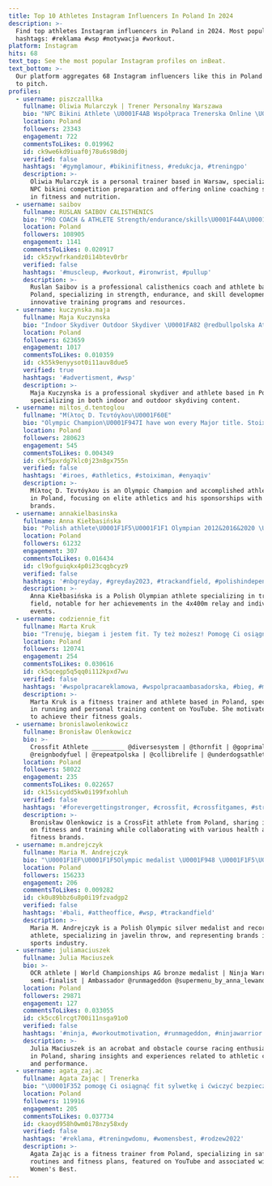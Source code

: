 ```yaml
---
title: Top 10 Athletes Instagram Influencers In Poland In 2024
description: >-
  Find top athletes Instagram influencers in Poland in 2024. Most popular
  hashtags: #reklama #wsp #motywacja #workout.
platform: Instagram
hits: 68
text_top: See the most popular Instagram profiles on inBeat.
text_bottom: >-
  Our platform aggregates 68 Instagram influencers like this in Poland for you
  to pitch.
profiles:
  - username: piszczalllka
    fullname: Oliwia Mularczyk | Trener Personalny Warszawa
    bio: "NPC Bikini Athlete \U0001F4AB Współpraca Trenerska Online \U0001F4E8 piszczalllka@onet.eu @geniusnutrition.pl -10% „piszczalllka10”"
    location: Poland
    followers: 23343
    engagement: 722
    commentsToLikes: 0.019962
    id: ck9we6kd9iuaf0j78u6s98d0j
    verified: false
    hashtags: '#gymglamour, #bikinifitness, #redukcja, #treningpo'
    description: >-
      Oliwia Mularczyk is a personal trainer based in Warsaw, specializing in
      NPC bikini competition preparation and offering online coaching services
      in fitness and nutrition.
  - username: saibov
    fullname: RUSLAN SAIBOV CALISTHENICS
    bio: "PRO COACH & ATHLETE Strength/endurance/skills\U0001F44A\U0001F3FC 14 years of training 9 years in the coaching game 5x champion\U0001F3C6 #IRONWRIST PROGRAMS, BOOKS, COACHING \U0001F447\U0001F3FC"
    location: Poland
    followers: 108905
    engagement: 1141
    commentsToLikes: 0.020917
    id: ck5zywfrkandz0i14btev0rbr
    verified: false
    hashtags: '#muscleup, #workout, #ironwrist, #pullup'
    description: >-
      Ruslan Saibov is a professional calisthenics coach and athlete based in
      Poland, specializing in strength, endurance, and skill development through
      innovative training programs and resources.
  - username: kuczynska.maja
    fullname: Maja Kuczynska
    bio: "Indoor Skydiver Outdoor Skydiver \U0001FA82 @redbullpolska Athlete! \U0001F1F5\U0001F1F1\U0001F1EA\U0001F1FA 24 y/o Pronounced: Maya Koo-chin-ska"
    location: Poland
    followers: 623659
    engagement: 1017
    commentsToLikes: 0.010359
    id: ck55k9enyysot0i11auv8due5
    verified: true
    hashtags: '#advertisment, #wsp'
    description: >-
      Maja Kuczynska is a professional skydiver and athlete based in Poland,
      specializing in both indoor and outdoor skydiving content.
  - username: miltos_d.tentoglou
    fullname: "Μίλτος D. Τεντόγλου\U0001F60E"
    bio: "Olympic Champion\U0001F947I have won every Major title. Stoiximan athlete Adidas/Zagori/NBG/Kosmocar/Algida/Elin/ AthinaikiZ"
    location: Poland
    followers: 280623
    engagement: 545
    commentsToLikes: 0.004349
    id: ckf5pxrdg7klc0j23n8gx755n
    verified: false
    hashtags: '#iroes, #athletics, #stoiximan, #enyaqiv'
    description: >-
      Μίλτος D. Τεντόγλου is an Olympic Champion and accomplished athlete based
      in Poland, focusing on elite athletics and his sponsorships with major
      brands.
  - username: annakielbasinska
    fullname: Anna Kiełbasińska
    bio: "Polish athlete\U0001F1F5\U0001F1F1 Olympian 2012&2016&2020 \U0001F948OG 4x400m \U0001F948\U0001F949 EC 400m; 4x100&400 \U0001F947\U0001F949\U0001F949EIC 4x400 \U0001F947\U0001F948WC 4x400 @grupaorlen athlete @newbalance athlete SKLA Sopot"
    location: Poland
    followers: 61232
    engagement: 307
    commentsToLikes: 0.016434
    id: cl9ofguiqkx4p0i23cqgbcyz9
    verified: false
    hashtags: '#nbgreyday, #greyday2023, #trackandfield, #polishindependenceday'
    description: >-
      Anna Kiełbasińska is a Polish Olympian athlete specializing in track and
      field, notable for her achievements in the 4x400m relay and individual
      events.
  - username: codziennie_fit
    fullname: Marta Kruk
    bio: "Trenuję, biegam i jestem fit. Ty też możesz! Pomogę Ci osiągnąć formę życia\U0001F525 trenerka / sportsmenka \U0001F3C3‍♀️ \U0001F4AATrenuj ze mną na YT PUMA athlete"
    location: Poland
    followers: 120741
    engagement: 254
    commentsToLikes: 0.030616
    id: ck5qcegp5q5qq0i112kpxd7wu
    verified: false
    hashtags: '#wspolpracareklamowa, #wspolpracaambasadorska, #bieg, #motywacja'
    description: >-
      Marta Kruk is a fitness trainer and athlete based in Poland, specializing
      in running and personal training content on YouTube. She motivates others
      to achieve their fitness goals.
  - username: bronislawolenkowicz
    fullname: Bronisław Olenkowicz
    bio: >-
      Crossfit Athlete _________ @diversesystem | @thornfit | @goprimal.eu |
      @reignbodyfuel | @repeatpolska | @collibrelife | @underdogsathletics
    location: Poland
    followers: 58022
    engagement: 235
    commentsToLikes: 0.022657
    id: ck15sicydd5kw0i199fxohluh
    verified: false
    hashtags: '#forevergettingstronger, #crossfit, #crossfitgames, #strongforlife'
    description: >-
      Bronisław Olenkowicz is a CrossFit athlete from Poland, sharing insights
      on fitness and training while collaborating with various health and
      fitness brands.
  - username: m.andrejczyk
    fullname: Maria M. Andrejczyk
    bio: "\U0001F1EF\U0001F1F5Olympic medalist \U0001F948 \U0001F1F5\U0001F1F1Record holder: 71.40m \U0001F985Powered by @pkn.orlen \U0001F408‍⬛ @puma Athlete \U0001F4E7 Andrejczyk.maria@gmail.com"
    location: Poland
    followers: 156233
    engagement: 206
    commentsToLikes: 0.009282
    id: ck0u89bbz6u8p0i19fzvadgp2
    verified: false
    hashtags: '#bali, #attheoffice, #wsp, #trackandfield'
    description: >-
      Maria M. Andrejczyk is a Polish Olympic silver medalist and record-holding
      athlete, specializing in javelin throw, and representing brands in the
      sports industry.
  - username: juliamaciuszek
    fullname: Julia Maciuszek
    bio: >-
      OCR athlete | World Championships AG bronze medalist | Ninja Warrior
      semi-finalist | Ambassador @runmageddon @supermenu_by_anna_lewandowska
    location: Poland
    followers: 29871
    engagement: 127
    commentsToLikes: 0.033055
    id: ck5cc6lrcgt700i11nsga91o0
    verified: false
    hashtags: '#ninja, #workoutmotivation, #runmageddon, #ninjawarrior'
    description: >-
      Julia Maciuszek is an acrobat and obstacle course racing enthusiast based
      in Poland, sharing insights and experiences related to athletic challenges
      and performance.
  - username: agata_zaj.ac
    fullname: Agata Zając | Trenerka
    bio: "\U0001F352 pomogę Ci osiągnąć fit sylwetkę i ćwiczyć bezpiecznie \U0001F4FD treningi na YouTube \U0001F4AAplany treningowe @womensbest athlete Trenuj ze mna ⬇️"
    location: Poland
    followers: 119916
    engagement: 205
    commentsToLikes: 0.037734
    id: ckaoyd958h0wm0i78nzy58xdy
    verified: false
    hashtags: '#reklama, #treningwdomu, #womensbest, #rodzew2022'
    description: >-
      Agata Zając is a fitness trainer from Poland, specializing in safe workout
      routines and fitness plans, featured on YouTube and associated with
      Women's Best.
---
```


